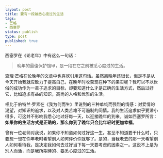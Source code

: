 ```yaml
--- 
layout: post
title: 要有一段被悉心度过的生活
tags: 
- 芒格
- 西塞罗
status: publish
type: post
published: true
---
```


西塞罗在《论老年》中有这么一句话：
>晚年的最佳保护铠甲，是一段在它之前被悉心度过的生活。

查理·芒格在论晚年的文章中也喜欢引用这句话。虽然离晚年还很长，但是不是从今天开始我就应致力于提高自己，在晚年时收获现在种下的果实呢？我可以不以世俗的成功作为一辈子追求的目标，却要知道什么才是正确的生活方式，然后过好它，比如追求有益的知识，高尚的人格和优雅的生活。

相比于伯特兰·罗素在《我为何而生》里说到的三种单纯而强烈的情感：对爱情的渴望，对知识的追求，以及对人类苦难不可遏制的同情。我的生活追求似乎要渺小得多，可这并不影响我悉心地过好每一天，以迎接晚年的到来。诚如西塞罗所言：**如果你的生活方式是正确的，那么你到了晚年只会比年轻时更加幸福**。

曾有一位老师对我说，如果你不知道如何过好这一生，甚至不知道要干什么时，只要想一想在你年老时希望别人如何评价你就够了。是的，当我老去的那一天希望别人如何看待我，是决定我如何去过好当下每一天要考虑的因素之一。这说不上是为别人而活，而是我所期待的、要悉心度过的生活。

